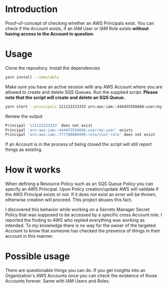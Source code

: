 # Introduction

Proof-of-concept of checking whether an AWS Principals exist. You can check if the Account exists, if an IAM User or IAM Role exists **without having access to the Account in question**.

# Usage

Clone the repository. Install the dependencies

```zsh
yarn install --immutable
```

Make sure you have an active session with any AWS Account where you are allowed to create and delete SQS Queues. Run the supplied script. **Please note that the script will create and delete an SQS Queue.**

```zsh
yarn start --principals 111122223333 arn:aws:iam::444455556666:user/my-user arn:aws:iam::777788889999:role/cool-role
```

Review the output

```zsh
Principal '111122223333' does not exist
Principal 'arn:aws:iam::444455556666:user/my-user' exists
Principal 'arn:aws:iam::777788889999:role/cool-role' does not exist
```

If an Account is in the process of being closed the script will still report things as existing.

# How it works

When defining a Resource Policy such as an SQS Queue Policy you can specify an AWS Principal. Upon Policy creation/update AWS will validate if the AWS Principal exists or not. If it does not exist an error will be thrown, otherwise creation will proceed. This project abuses this fact.

I discovered this behavior while working on a Secrets Manager Secret Policy that was supposed to be accessed by a specific cross Account role. I reported the finding to AWS who replied everything was working as intended. To my knowledge there is no way for the owner of the targeted Account to know that someone has checked the presence of things in their account in this manner.

# Possible usage

There are questionable things you can do. If you get insights into an Organization's AWS Accounts once you can check the existence of those Accounts forever. Same with IAM Users and Roles.
